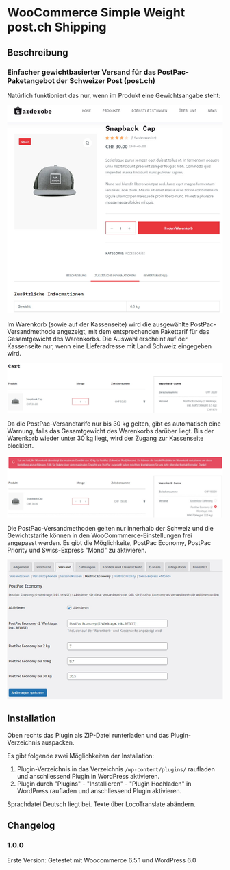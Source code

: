 # WooCommerce Simple Weight post.ch Shipping #

## Beschreibung ##

### Einfacher gewichtbasierter Versand für das PostPac-Paketangebot der Schweizer Post (post.ch) ###

Natürlich funktioniert das nur, wenn im Produkt eine Gewichtsangabe steht:

![simple-weight-post-shipping-eins](simple-weight-post-shipping-eins.jpg)

Im Warenkorb (sowie auf der Kassenseite) wird die ausgewählte PostPac-Versandmethode angezeigt, mit dem entsprechenden Pakettarif für das Gesamtgewicht des Warenkorbs. Die Auswahl erscheint auf der Kassenseite nur, wenn eine Lieferadresse mit Land Schweiz eingegeben wird.

![simple-weight-post-shipping-zwei](simple-weight-post-shipping-zwei.jpg)

Da die PostPac-Versandtarife nur bis 30 kg gelten, gibt es automatisch eine Warnung, falls das Gesamtgewicht des Warenkorbs darüber liegt. Bis der Warenkorb wieder unter 30 kg liegt, wird der Zugang zur Kassenseite blockiert.

![simple-weight-post-shipping-drei](simple-weight-post-shipping-drei.jpg)

Die PostPac-Versandmethoden gelten nur innerhalb der Schweiz und die Gewichtstarife können in den WooCommmerce-Einstellungen frei angepasst werden. Es gibt die Möglichkeite, PostPac Economy, PostPac Priority und Swiss-Express "Mond" zu aktivieren.

![simple-weight-post-shipping-vier](simple-weight-post-shipping-vier.jpg)

## Installation ##
Oben rechts das Plugin als ZIP-Datei runterladen und das Plugin-Verzeichnis auspacken.

Es gibt folgende zwei Möglichkeiten der Installation:

1. Plugin-Verzeichnis in das Verzeichnis `/wp-content/plugins/` raufladen und anschliessend Plugin in WordPress aktivieren.
2. Plugin durch "Plugins" - "Installieren" - "Plugin Hochladen" in WordPress raufladen und anschliessend Plugin aktivieren.

Sprachdatei Deutsch liegt bei. Texte über LocoTranslate abändern.

## Changelog ##

### 1.0.0 ###
Erste Version: Getestet mit Woocommerce 6.5.1 und WordPress 6.0
